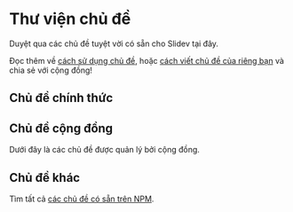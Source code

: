 # Thư viện chủ đề

Duyệt qua các chủ đề tuyệt vời có sẵn cho Slidev tại đây.

Đọc thêm về [cách sử dụng chủ đề](/themes/use), hoặc [cách viết chủ đề của riêng bạn](/themes/write-a-theme) và chia sẻ với cộng đồng!

## Chủ đề chính thức

<ClientOnly>
  <ThemeGallery collection="official"/>
</ClientOnly>

## Chủ đề cộng đồng

Dưới đây là các chủ đề được quản lý bởi cộng đồng.

<!-- Chỉnh sửa trong ./docs/.vitepress/themes.ts -->
<ClientOnly>
  <ThemeGallery collection="community"/>
</ClientOnly>

## Chủ đề khác

Tìm tất cả [các chủ đề có sẵn trên NPM](https://www.npmjs.com/search?q=keywords%3Aslidev-theme).
